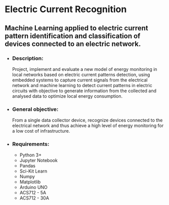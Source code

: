 # Electric Current Recognition
## Machine Learning  applied to electric current pattern identification and classification of devices connected to an electric network.


- ### Description:

  Project, implement and evaluate a new model of energy monitoring in local networks based on 
  electric current patterns detection, using embedded systems to capture current signals from the electrical network and
  machine learning to detect current patterns in electric circuits with objective to generate information from 
  the collected and analysed data to optimize local energy consumption.
  
- ###  General objective: 
  
  From a single data collector device, recognize devices connected to the electrical network
  and thus achieve a high level of energy monitoring for a low cost of infrastructure.
  
- ### Requirements:
  
  - Python 3+
  - Jupyter Notebook
  - Pandas
  - Sci-Kit Learn
  - Numpy
  - Matplotlib
  - Arduino UNO
  - ACS712 - 5A
  - ACS712 - 30A
